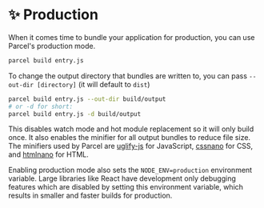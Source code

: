 # ✨ Production

When it comes time to bundle your application for production, you can use Parcel's production mode.

```bash
parcel build entry.js
```

To change the output directory that bundles are written to, you can pass `--out-dir [directory]` (it will default to `dist`)

```bash
parcel build entry.js --out-dir build/output
# or -d for short:
parcel build entry.js -d build/output
```

This disables watch mode and hot module replacement so it will only build once. It also enables the minifier for all output bundles to reduce file size. The minifiers used by Parcel are [uglify-js](https://github.com/mishoo/UglifyJS2/) for JavaScript, [cssnano](http://cssnano.co) for CSS, and [htmlnano](https://github.com/posthtml/htmlnano) for HTML.

Enabling production mode also sets the `NODE_ENV=production` environment variable. Large libraries like React have development only debugging features which are disabled by setting this environment variable, which results in smaller and faster builds for production.
